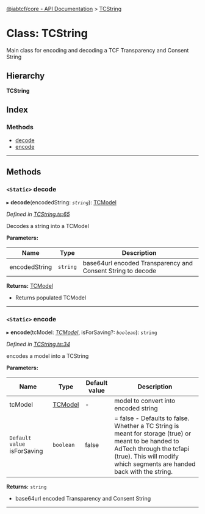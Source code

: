 [@iabtcf/core - API Documentation](../README.md) > [TCString](../classes/tcstring.md)

# Class: TCString

Main class for encoding and decoding a TCF Transparency and Consent String

## Hierarchy

**TCString**

## Index

### Methods

* [decode](tcstring.md#decode)
* [encode](tcstring.md#encode)

---

## Methods

<a id="decode"></a>

### `<Static>` decode

▸ **decode**(encodedString: *`string`*): [TCModel](tcmodel.md)

*Defined in [TCString.ts:65](https://github.com/chrispaterson/iabtcf/blob/ef31894/modules/core/src/TCString.ts#L65)*

Decodes a string into a TCModel

**Parameters:**

| Name | Type | Description |
| ------ | ------ | ------ |
| encodedString | `string` |  base64url encoded Transparency and Consent String to decode |

**Returns:** [TCModel](tcmodel.md)
*   Returns populated TCModel

___
<a id="encode"></a>

### `<Static>` encode

▸ **encode**(tcModel: *[TCModel](tcmodel.md)*, isForSaving?: *`boolean`*): `string`

*Defined in [TCString.ts:34](https://github.com/chrispaterson/iabtcf/blob/ef31894/modules/core/src/TCString.ts#L34)*

encodes a model into a TCString

**Parameters:**

| Name | Type | Default value | Description |
| ------ | ------ | ------ | ------ |
| tcModel | [TCModel](tcmodel.md) | - |  model to convert into encoded string |
| `Default value` isForSaving | `boolean` | false |  \= false - Defaults to false. Whether a TC String is meant for storage (true) or meant to be handed to AdTech through the tcfapi (true). This will modify which segments are handed back with the string. |

**Returns:** `string`
*   base64url encoded Transparency and Consent String

___

